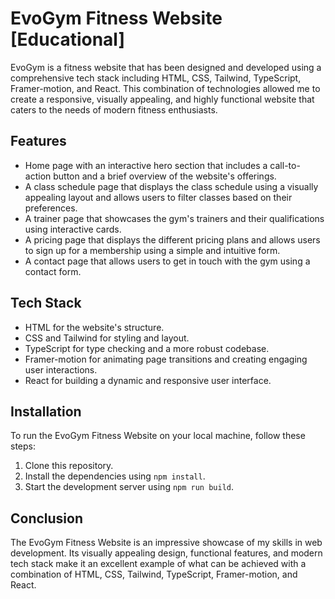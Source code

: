 # EvoGym Fitness Website [Educational]

EvoGym is a fitness website that has been designed and developed using a comprehensive tech stack including HTML, CSS, Tailwind, TypeScript, Framer-motion, and React. This combination of technologies allowed me to create a responsive, visually appealing, and highly functional website that caters to the needs of modern fitness enthusiasts.

## Features

- Home page with an interactive hero section that includes a call-to-action button and a brief overview of the website's offerings.
- A class schedule page that displays the class schedule using a visually appealing layout and allows users to filter classes based on their preferences.
- A trainer page that showcases the gym's trainers and their qualifications using interactive cards.
- A pricing page that displays the different pricing plans and allows users to sign up for a membership using a simple and intuitive form.
- A contact page that allows users to get in touch with the gym using a contact form.

## Tech Stack

- HTML for the website's structure.
- CSS and Tailwind for styling and layout.
- TypeScript for type checking and a more robust codebase.
- Framer-motion for animating page transitions and creating engaging user interactions.
- React for building a dynamic and responsive user interface.

## Installation

To run the EvoGym Fitness Website on your local machine, follow these steps:

1. Clone this repository.
2. Install the dependencies using `npm install`.
3. Start the development server using `npm run build`.

## Conclusion

The EvoGym Fitness Website is an impressive showcase of my skills in web development. Its visually appealing design, functional features, and modern tech stack make it an excellent example of what can be achieved with a combination of HTML, CSS, Tailwind, TypeScript, Framer-motion, and React.

